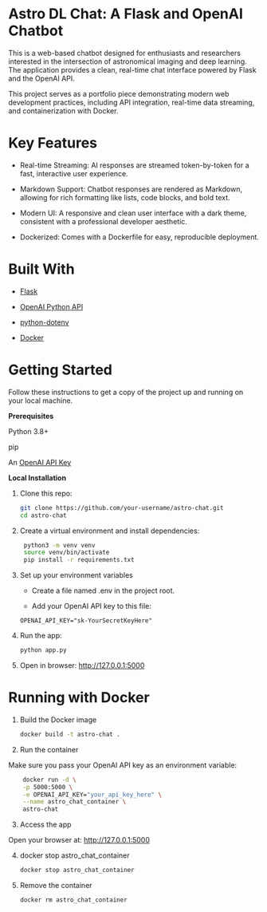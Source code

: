 # Astro DL Chat: A Flask and OpenAI Chatbot

This is a web-based chatbot designed for enthusiasts and researchers interested in the intersection of astronomical imaging and deep learning. The application provides a clean, real-time chat interface powered by Flask and the OpenAI API.

This project serves as a portfolio piece demonstrating modern web development practices, including API integration, real-time data streaming, and containerization with Docker.

# Key Features
- Real-time Streaming: AI responses are streamed token-by-token for a fast, interactive user experience.

- Markdown Support: Chatbot responses are rendered as Markdown, allowing for rich formatting like lists, code blocks, and bold text.

- Modern UI: A responsive and clean user interface with a dark theme, consistent with a professional developer aesthetic.

- Dockerized: Comes with a Dockerfile for easy, reproducible deployment.

# Built With

- [Flask](https://flask.palletsprojects.com/)

- [OpenAI Python API](https://github.com/openai/openai-python)

- [python-dotenv](https://github.com/theskumar/python-dotenv)

- [Docker](https://www.docker.com/)

# Getting Started
Follow these instructions to get a copy of the project up and running on your local machine.

**Prerequisites**

Python 3.8+

pip

An [OpenAI API Key](https://platform.openai.com/account/api-keys)

**Local Installation**

1. Clone this repo:
   ```bash
   git clone https://github.com/your-username/astro-chat.git
   cd astro-chat
   ```
   
2. Create a virtual environment and install dependencies:
   ```bash
    python3 -m venv venv
    source venv/bin/activate
    pip install -r requirements.txt
   ```


3. Set up your environment variables

   - Create a file named .env in the project root.

   - Add your OpenAI API key to this file:
    ```
    OPENAI_API_KEY="sk-YourSecretKeyHere"
   ```

4. Run the app:
    ```bash
   python app.py
    ```

5. Open in browser: http://127.0.0.1:5000

# Running with Docker

1. Build the Docker image
    ```bash
    docker build -t astro-chat .
    ```
   
2. Run the container

Make sure you pass your OpenAI API key as an environment variable:

   ````bash
       docker run -d \
       -p 5000:5000 \
       -e OPENAI_API_KEY="your_api_key_here" \
       --name astro_chat_container \
       astro-chat
   ````

3. Access the app

Open your browser at: http://127.0.0.1:5000

4. docker stop astro_chat_container
    ````bash
    docker stop astro_chat_container
    ````
   
5. Remove the container
    ````bash
    docker rm astro_chat_container
    ````
